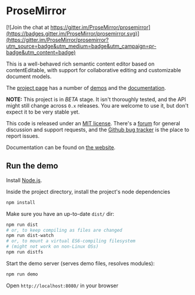 # ProseMirror

[![Join the chat at https://gitter.im/ProseMirror/prosemirror](https://badges.gitter.im/ProseMirror/prosemirror.svg)](https://gitter.im/ProseMirror/prosemirror?utm_source=badge&utm_medium=badge&utm_campaign=pr-badge&utm_content=badge)

This is a well-behaved rich semantic content editor based on
contentEditable, with support for collaborative editing and
customizable document models.

The [project page](http://prosemirror.net) has a number of
[demos](http://prosemirror.net/#demos) and the
[documentation](http://prosemirror.net/docs.html).

**NOTE:** This project is in *BETA* stage. It isn't thoroughly tested,
and the API might still change across `0.x` releases. You are welcome
to use it, but don't expect it to be very stable yet.

This code is released under an
[MIT license](https://github.com/prosemirror/prosemirror/tree/master/LICENSE).
There's a [forum](http://discuss.prosemirror.net) for general
discussion and support requests, and the
[Github bug tracker](https://github.com/prosemirror/prosemirror/issues)
is the place to report issues.

Documentation can be found on [the
website](http://prosemirror.net/doc/manual.html).

## Run the demo

Install [Node.js](http://nodejs.org).

Inside the project directory, install the project's node dependencies

```bash
npm install
```

Make sure you have an up-to-date `dist/` dir:

```bash
npm run dist
# or, to keep compiling as files are changed
npm run dist-watch
# or, to mount a virtual ES6-compiling filesystem
# (might not work on non-Linux OSs)
npm run distfs
```

Start the demo server (serves demo files, resolves modules):

```bash
npm run demo
```

Open `http://localhost:8080/` in your browser
